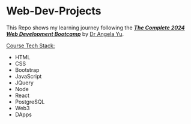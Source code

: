 # Web-Dev-Projects

This Repo shows my learning journey following the [**_The Complete 2024 Web Development Bootcamp_**] by [Dr Angela Yu].

<ins>Course Tech Stack:</ins>
* HTML
* CSS
* Bootstrap
* JavaScript
* JQuery
* Node
* React
* PostgreSQL
* Web3
* DApps


[**_The Complete 2024 Web Development Bootcamp_**]: https://www.udemy.com/course/the-complete-web-development-bootcamp/

[Dr Angela Yu]: https://www.udemy.com/course/the-complete-web-development-bootcamp/?couponCode=ST16MT70224#instructor-1

